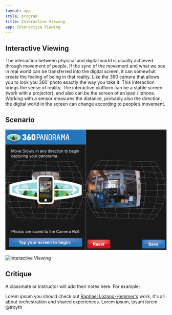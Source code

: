 ```yaml
---
layout: app
style: program
title: Interactive Viewing
app: Interactive Viewing
---
```

##	Interactive Viewing

The interaction between physical and digital world is usually achieved through movement of people. If the sync of the movement and what we see in real world can be transferred into the digital screen, it can somewhat create the feeling of being in that reality. Like the 360 camera that allows you to look you 360’ photo exactly the way you take it. This interaction brings the sense of reality. 
The interactive platform can be a stable screen (work with a projector), and also can be the screen of an ipad / iphone. Working with a sensor measures the distance, probably also the direction, the digital world in the screen can change according to people’s movement.



## Scenario

![Interactive Viewing](https://github.com/YifengWu/site2site.github.io/blob/9278fa4a0d61f0ab457119d08daa9bc336cdc480/programs/interactive-viewing/image/360-panorama.png)

![Interactive Viewing](https://raw.github.com/YifengWu/site2site.github.io/9278fa4a0d61f0ab457119d08daa9bc336cdc480/programs/interactive-viewing/image/diagram-01.jpg)



## Critique

A classmate or instructor will add their notes here. For example:

Lorem ipsum you should check out [Raphael Lozano-Hemmer's](http://www.lozano-hemmer.com/) work, it's all about orchestration and shared experiences. Lorem ipsum, ipsum lorem.  
@troyth
